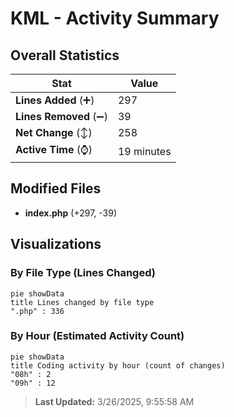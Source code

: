 # KML - Activity Summary 

## Overall Statistics

| Stat                   | Value                                                             |
| ---------------------- | ----------------------------------------------------------------- |
| **Lines Added** (➕)   | 297                                          |
| **Lines Removed** (➖) | 39                                        |
| **Net Change** (↕)    | 258                |
| **Active Time** (⌚)   | 19 minutes |


## Modified Files
- **index.php** (+297, -39)

## Visualizations

### By File Type (Lines Changed)

```mermaid
pie showData
title Lines changed by file type
".php" : 336
```

### By Hour (Estimated Activity Count)

```mermaid
pie showData
title Coding activity by hour (count of changes)
"08h" : 2
"09h" : 12
```


> **Last Updated:** 3/26/2025, 9:55:58 AM